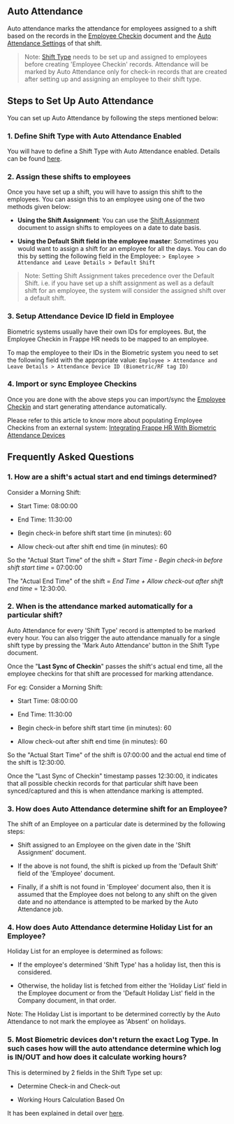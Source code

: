 ## Auto Attendance

Auto attendance marks the attendance for employees assigned to a shift based on the records in the [Employee Checkin](https://docs.erpnext.com/docs/v14/user/manual/en/human-resources/employee_checkin) document and the [Auto Attendance Settings](https://docs.erpnext.com/docs/v14/user/manual/en/human-resources/shift-type#2-auto-attendance-settings) of that shift.

> Note: [Shift Type](https://docs.erpnext.com/docs/en/shift-type) needs to be set up and assigned to employees before creating 'Employee Checkin' records. Attendance will be marked by Auto Attendance only for check-in records that are created after setting up and assigning an employee to their shift type.

## Steps to Set Up Auto Attendance

You can set up Auto Attendance by following the steps mentioned below:

### 1\. Define Shift Type with Auto Attendance Enabled

You will have to define a Shift Type with Auto Attendance enabled. Details can be found [here](https://docs.erpnext.com/docs/v14/en/shift-type).

### 2\. Assign these shifts to employees

Once you have set up a shift, you will have to assign this shift to the employees. You can assign this to an employee using one of the two methods given below:

*   **Using the Shift Assignment**: You can use the [Shift Assignment](https://docs.erpnext.com/docs/v14/user/manual/en/human-resources/shift_assignment) document to assign shifts to employees on a date to date basis.
    
*   **Using the Default Shift field in the employee master**: Sometimes you would want to assign a shift for an employee for all the days. You can do this by setting the following field in the Employee: `> Employee > Attendance and Leave Details > Default Shift`
    

> Note: Setting Shift Assignment takes precedence over the Default Shift. i.e. if you have set up a shift assignment as well as a default shift for an employee, the system will consider the assigned shift over a default shift.

### 3\. Setup Attendance Device ID field in Employee

Biometric systems usually have their own IDs for employees. But, the Employee Checkin in Frappe HR needs to be mapped to an employee.

To map the employee to their IDs in the Biometric system you need to set the following field with the appropriate value: `Employee > Attendance and Leave Details > Attendance Device ID (Biometric/RF tag ID)`

### 4\. Import or sync Employee Checkins

Once you are done with the above steps you can import/sync the [Employee Checkin](https://docs.erpnext.com/docs/v14/user/manual/en/human-resources/employee_checkin) and start generating attendance automatically.

Please refer to this article to know more about populating Employee Checkins from an external system: [Integrating Frappe HR With Biometric Attendance Devices](https://docs.erpnext.com/docs/v14/en/integrating-frappehr-with-biometric-attendance-devices)

## Frequently Asked Questions

### 1\. How are a shift's actual start and end timings determined?

Consider a Morning Shift:

*   Start Time: 08:00:00
    
*   End Time: 11:30:00
    
*   Begin check-in before shift start time (in minutes): 60
    
*   Allow check-out after shift end time (in minutes): 60
    

So the "Actual Start Time" of the shift = _Start Time - Begin check-in before shift start time_ = 07:00:00

The "Actual End Time" of the shift = _End Time + Allow check-out after shift end time_ = 12:30:00.

### 2\. When is the attendance marked automatically for a particular shift?

Auto Attendance for every 'Shift Type' record is attempted to be marked every hour. You can also trigger the auto attendance manually for a single shift type by pressing the 'Mark Auto Attendance' button in the Shift Type document.

Once the "**Last Sync of Checkin**" passes the shift's actual end time, all the employee checkins for that shift are processed for marking attendance.

For eg: Consider a Morning Shift:

*   Start Time: 08:00:00
    
*   End Time: 11:30:00
    
*   Begin check-in before shift start time (in minutes): 60
    
*   Allow check-out after shift end time (in minutes): 60
    

So the "Actual Start Time" of the shift is 07:00:00 and the actual end time of the shift is 12:30:00.

Once the "Last Sync of Checkin" timestamp passes 12:30:00, it indicates that all possible checkin records for that particular shift have been synced/captured and this is when attendance marking is attempted.

### 3\. How does Auto Attendance determine shift for an Employee?

The shift of an Employee on a particular date is determined by the following steps:

*   Shift assigned to an Employee on the given date in the 'Shift Assignment' document.
    
*   If the above is not found, the shift is picked up from the 'Default Shift' field of the 'Employee' document.
    
*   Finally, if a shift is not found in 'Employee' document also, then it is assumed that the Employee does not belong to any shift on the given date and no attendance is attempted to be marked by the Auto Attendance job.
    

### 4\. How does Auto Attendance determine Holiday List for an Employee?

Holiday List for an employee is determined as follows:

*   If the employee's determined 'Shift Type' has a holiday list, then this is considered.
    
*   Otherwise, the holiday list is fetched from either the 'Holiday List' field in the Employee document or from the 'Default Holiday List' field in the Company document, in that order.
    

Note: The Holiday List is important to be determined correctly by the Auto Attendance to not mark the employee as 'Absent' on holidays.

### 5\. Most Biometric devices don't return the exact Log Type. In such cases how will the auto attendance determine which log is IN/OUT and how does it calculate working hours?

This is determined by 2 fields in the Shift Type set up:

*   Determine Check-in and Check-out
    
*   Working Hours Calculation Based On
    

It has been explained in detail over [here](https://docs.erpnext.com/docs/v14/en/shift-type#2-auto-attendance-settings).